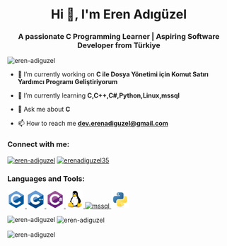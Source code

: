 <h1 align="center">Hi 👋, I'm Eren Adıgüzel</h1>
<h3 align="center">A passionate C Programming Learner | Aspiring Software Developer from Türkiye</h3>

<p align="left"> <img src="https://komarev.com/ghpvc/?username=eren-adiguzel&label=Profile%20views&color=0e75b6&style=flat" alt="eren-adiguzel" /> </p>

- 🔭 I’m currently working on **C ile Dosya Yönetimi için Komut Satırı Yardımcı Programı Geliştiriyorum**

- 🌱 I’m currently learning **C,C++,C#,Python,Linux,mssql**

- 💬 Ask me about **C**

- 📫 How to reach me **dev.erenadiguzel@gmail.com**

<h3 align="left">Connect with me:</h3>
<p align="left">
<a href="https://www.linkedin.com/in/eren-adiguzel" target="blank"><img align="center" src="https://raw.githubusercontent.com/rahuldkjain/github-profile-readme-generator/master/src/images/icons/Social/linked-in-alt.svg" alt="eren-adiguzel" height="30" width="40" /></a>
<a href="https://instagram.com/erenadiguzel35" target="blank"><img align="center" src="https://raw.githubusercontent.com/rahuldkjain/github-profile-readme-generator/master/src/images/icons/Social/instagram.svg" alt="erenadiguzel35" height="30" width="40" /></a>
</p>

<h3 align="left">Languages and Tools:</h3>
<p align="left"> <a href="https://www.cprogramming.com/" target="_blank" rel="noreferrer"> <img src="https://raw.githubusercontent.com/devicons/devicon/master/icons/c/c-original.svg" alt="c" width="40" height="40"/> </a> <a href="https://www.w3schools.com/cpp/" target="_blank" rel="noreferrer"> <img src="https://raw.githubusercontent.com/devicons/devicon/master/icons/cplusplus/cplusplus-original.svg" alt="cplusplus" width="40" height="40"/> </a> <a href="https://www.w3schools.com/cs/" target="_blank" rel="noreferrer"> <img src="https://raw.githubusercontent.com/devicons/devicon/master/icons/csharp/csharp-original.svg" alt="csharp" width="40" height="40"/> </a> <a href="https://www.linux.org/" target="_blank" rel="noreferrer"> <img src="https://raw.githubusercontent.com/devicons/devicon/master/icons/linux/linux-original.svg" alt="linux" width="40" height="40"/> </a> <a href="https://www.microsoft.com/en-us/sql-server" target="_blank" rel="noreferrer"> <img src="https://www.svgrepo.com/show/303229/microsoft-sql-server-logo.svg" alt="mssql" width="40" height="40"/> </a> <a href="https://www.python.org" target="_blank" rel="noreferrer"> <img src="https://raw.githubusercontent.com/devicons/devicon/master/icons/python/python-original.svg" alt="python" width="40" height="40"/> </a> </p>

<p><img align="left" src="https://github-readme-stats.vercel.app/api/top-langs?username=eren-adiguzel&show_icons=true&locale=en&layout=compact" alt="eren-adiguzel" /></p>

<p>&nbsp;<img align="center" src="https://github-readme-stats.vercel.app/api?username=eren-adiguzel&show_icons=true&locale=en" alt="eren-adiguzel" /></p>

<p><img align="center" src="https://github-readme-streak-stats.herokuapp.com/?user=eren-adiguzel&" alt="eren-adiguzel" /></p>
